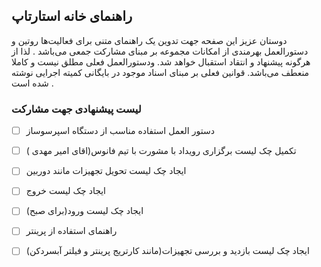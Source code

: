 
## راهنمای خانه استارتاپ   
دوستان عزیز این صفحه جهت تدوین یک راهنمای متنی برای فعالیت‌ها روتین و دستورالعمل بهرمندی از امکانات مجموعه بر مبنای مشارکت جمعی می‌باشد   .
لذا از هرگونه پیشنهاد و انتقاد استقبال خواهد شد.
ودستورالعمل فعلی مطلق نیست و کاملا منعطف می‌باشد.
قوانین فعلی بر مبنای اسناد موجود در بایگانی کمیته اجرایی نوشته شده است   .
### لیست پیشنهادی جهت مشارکت   
- [ ] دستور العمل استفاده مناسب از دستگاه اسپرسو‌ساز   
- [ ]  تکمیل چک لیست برگزاری رویداد با مشورت با تیم فانوس(اقای امیر مهدی )
- [ ] ایجاد چک لیست تحویل تجهیزات مانند دوربین
- [ ] ایجاد چک لیست خروج
- [ ] ایجاد چک لیست ورود(برای صبح)
- [ ]  راهنمای استفاده از پرینتر
- [ ] ایجاد چک لیست بازدید و بررسی تجهیزات(مانند کارتریج پرینتر و فیلتر آبسردکن)

